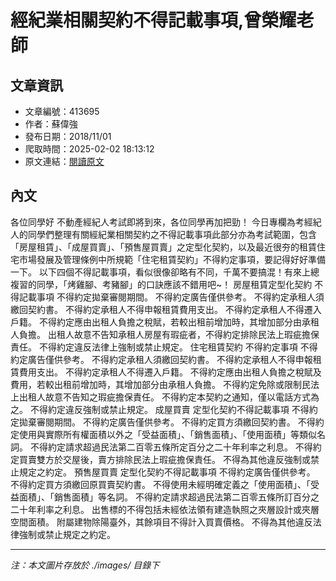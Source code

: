 # 經紀業相關契約不得記載事項,曾榮耀老師

## 文章資訊
- 文章編號：413695
- 作者：蘇偉強
- 發布日期：2018/11/01
- 爬取時間：2025-02-02 18:13:12
- 原文連結：[閱讀原文](https://real-estate.get.com.tw/Columns/detail.aspx?no=413695)

## 內文
各位同學好
不動產經紀人考試即將到來，各位同學再加把勁！
今日專欄為考經紀人的同學們整理有關經紀業相關契約之不得記載事項此部分亦為考試範圍，包含「房屋租賃」、「成屋買賣」、「預售屋買賣」之定型化契約，以及最近很夯的租賃住宅市場發展及管理條例中所規範「住宅租賃契約」不得約定事項，要記得好好準備一下。
以下四個不得記載事項，看似很像卻略有不同，千萬不要搞混！有來上總複習的同學，「烤雞腳、考豬腳」的口訣應該不錯用吧~！
房屋租賃定型化契約
不得記載事項
不得約定拋棄審閱期間。
不得約定廣告僅供參考。
不得約定承租人須繳回契約書。
不得約定承租人不得申報租賃費用支出。
不得約定承租人不得遷入戶籍。
不得約定應由出租人負擔之稅賦，若較出租前增加時，其增加部分由承租人負擔。
出租人故意不告知承租人房屋有瑕疵者，不得約定排除民法上瑕疵擔保責任。
不得約定違反法律上強制或禁止規定。
住宅租賃契約
不得約定事項
不得約定廣告僅供參考。
不得約定承租人須繳回契約書。
不得約定承租人不得申報租賃費用支出。
不得約定承租人不得遷入戶籍。
不得約定應由出租人負擔之稅賦及費用，若較出租前增加時，其增加部分由承租人負擔。
不得約定免除或限制民法上出租人故意不告知之瑕疵擔保責任。
不得約定本契約之通知，僅以電話方式為之。
不得約定違反強制或禁止規定。
成屋買賣
定型化契約不得記載事項
不得約定拋棄審閱期間。
不得約定廣告僅供參考。
不得約定買方須繳回契約書。
不得約定使用與實際所有權面積以外之「受益面積」、「銷售面積」、「使用面積」等類似名詞。
不得約定請求超過民法第二百零五條所定百分之二十年利率之利息。
不得約定買賣雙方於交屋後，賣方排除民法上瑕疵擔保責任。
不得為其他違反強制或禁止規定之約定。
預售屋買賣
定型化契約不得記載事項
不得約定廣告僅供參考。
不得約定買方須繳回原買賣契約書。
不得使用未經明確定義之「使用面積」、「受益面積」、「銷售面積」等名詞。
不得約定請求超過民法第二百零五條所訂百分之二十年利率之利息。
出售標的不得包括未經依法領有建造執照之夾層設計或夾層空間面積。
附屬建物除陽臺外，其餘項目不得計入買賣價格。
不得為其他違反法律強制或禁止規定之約定。

---
*注：本文圖片存放於 ./images/ 目錄下*
